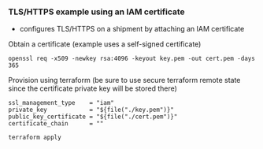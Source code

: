### TLS/HTTPS example using an IAM certificate

- configures TLS/HTTPS on a shipment by attaching an IAM certificate

Obtain a certificate (example uses a self-signed certificate)

```
openssl req -x509 -newkey rsa:4096 -keyout key.pem -out cert.pem -days 365
```

Provision using terraform (be sure to use secure terraform remote state since the certificate private key will be stored there)

```
ssl_management_type    = "iam"
private_key            = "${file("./key.pem")}"
public_key_certificate = "${file("./cert.pem")}"
certificate_chain      = ""
```

```
terraform apply
```
